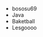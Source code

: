- bososu69
- Java
- Baketball
- Lesgoooo

<!---
bososu69/bososu69 is a ✨ special ✨ repository because its `README.md` (this file) appears on your GitHub profile.
You can click the Preview link to take a look at your changes.
--->
